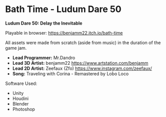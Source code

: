 # Bath Time - Ludum Dare 50
**Ludum Dare 50: Delay the Inevitable**

Playable in browser: https://benjamm22.itch.io/bath-time

All assets were made from scratch (aside from music) in the duration of the game jam.
- **Lead Programmer:** Mr.Dandro
- **Lead 3D Artist:** benjamm22 https://www.artstation.com/benjamm
- **Lead 2D Artist:** Zeefaux (Zfo) https://www.instagram.com/zeefaux/
- **Song:** Traveling with Corina - Remastered by Lobo Loco

Software Used:
- Unity
- Houdini
- Blender
- Photoshop

